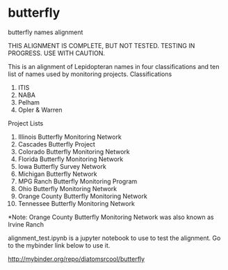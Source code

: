 # butterfly
butterfly names alignment

THIS ALIGNMENT IS COMPLETE, BUT NOT TESTED. TESTING IN PROGRESS. USE WITH CAUTION.

This is an alignment of Lepidopteran names in four classifications and ten list of names used by monitoring projects.
Classifications
1. ITIS
2. NABA
3. Pelham
4. Opler & Warren

Project Lists
1. Illinois Butterfly Monitoring Network
2. Cascades Butterfly Project
3. Colorado Butterfly Monitoring Network
4. Florida Butterfly Monitoring Network
5. Iowa Butterfly Survey Network
6. Michigan Butterfly Network
7. MPG Ranch Butterfly Monitoring Program
8. Ohio Butterfly Monitoring Network
9. Orange County Butterfly Monitoring Network
10. Tennessee Butterfly Monitoring Network

*Note: Orange County Butterfly Monitoring Network was also known as Irvine Ranch

alignment_test.ipynb is a jupyter notebook to use to test the alignment. Go to the mybinder link below to use it.

http://mybinder.org/repo/diatomsrcool/butterfly

